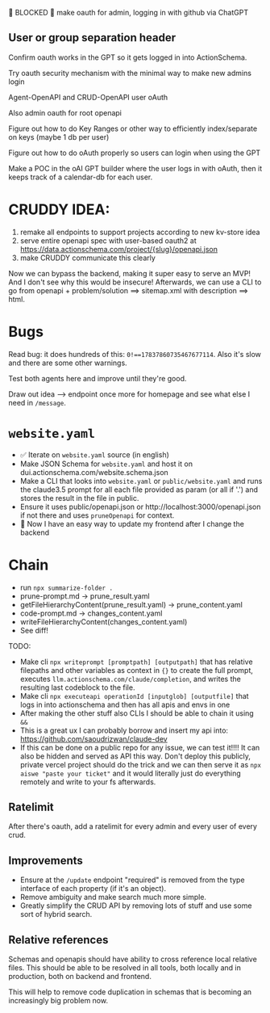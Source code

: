 🚫 BLOCKED 🚫 make oauth for admin, logging in with github via ChatGPT

## User or group separation header

Confirm oauth works in the GPT so it gets logged in into ActionSchema.

Try oauth security mechanism with the minimal way to make new admins login

Agent-OpenAPI and CRUD-OpenAPI user oAuth

Also admin oauth for root openapi

Figure out how to do Key Ranges or other way to efficiently index/separate on keys (maybe 1 db per user)

Figure out how to do oAuth properly so users can login when using the GPT

Make a POC in the oAI GPT builder where the user logs in with oAuth, then it keeps track of a calendar-db for each user.

# CRUDDY IDEA:

1. remake all endpoints to support projects according to new kv-store idea
2. serve entire openapi spec with user-based oauth2 at https://data.actionschema.com/project/{slug}/openapi.json
3. make CRUDDY communicate this clearly

Now we can bypass the backend, making it super easy to serve an MVP! And I don't see why this would be insecure! Afterwards, we can use a CLI to go from openapi + problem/solution ==> sitemap.xml with description ==> html.

# Bugs

Read bug: it does hundreds of this: `0!==17837860735467677114`. Also it's slow and there are some other warnings.

Test both agents here and improve until they're good.

Draw out idea --> endpoint once more for homepage and see what else I need in `/message`.

# `website.yaml`

- ✅ Iterate on `website.yaml` source (in english)
- Make JSON Schema for `website.yaml` and host it on dui.actionschema.com/website.schema.json
- Make a CLI that looks into `website.yaml` or `public/website.yaml` and runs the claude3.5 prompt for all each file provided as param (or all if '.') and stores the result in the file in public.
- Ensure it uses public/openapi.json or http://localhost:3000/openapi.json if not there and uses `pruneOpenapi` for context.
- 🎉 Now I have an easy way to update my frontend after I change the backend

# Chain

- run `npx summarize-folder .`
- prune-prompt.md -> prune_result.yaml
- getFileHierarchyContent(prune_result.yaml) -> prune_content.yaml
- code-prompt.md -> changes_content.yaml
- writeFileHierarchyContent(changes_content.yaml)
- See diff!

TODO:

- Make cli `npx writeprompt [promptpath] [outputpath]` that has relative filepaths and other variables as context in `{}` to create the full prompt, executes `llm.actionschema.com/claude/completion`, and writes the resulting last codeblock to the file.
- Make cli `npx executeapi operationId [inputglob] [outputfile]` that logs in into actionschema and then has all apis and envs in one
- After making the other stuff also CLIs I should be able to chain it using `&&`
- This is a great ux I can probably borrow and insert my api into: https://github.com/saoudrizwan/claude-dev
- If this can be done on a public repo for any issue, we can test it!!!! It can also be hidden and served as API this way. Don't deploy this publicly, private vercel project should do the trick and we can then serve it as `npx aiswe "paste your ticket"` and it would literally just do everything remotely and write to your fs afterwards.

## Ratelimit

After there's oauth, add a ratelimit for every admin and every user of every crud.

## Improvements

- Ensure at the `/update` endpoint "required" is removed from the type interface of each property (if it's an object).
- Remove ambiguity and make search much more simple.
- Greatly simplify the CRUD API by removing lots of stuff and use some sort of hybrid search.

## Relative references

Schemas and openapis should have ability to cross reference local relative files. This should be able to be resolved in all tools, both locally and in production, both on backend and frontend.

This will help to remove code duplication in schemas that is becoming an increasingly big problem now.
